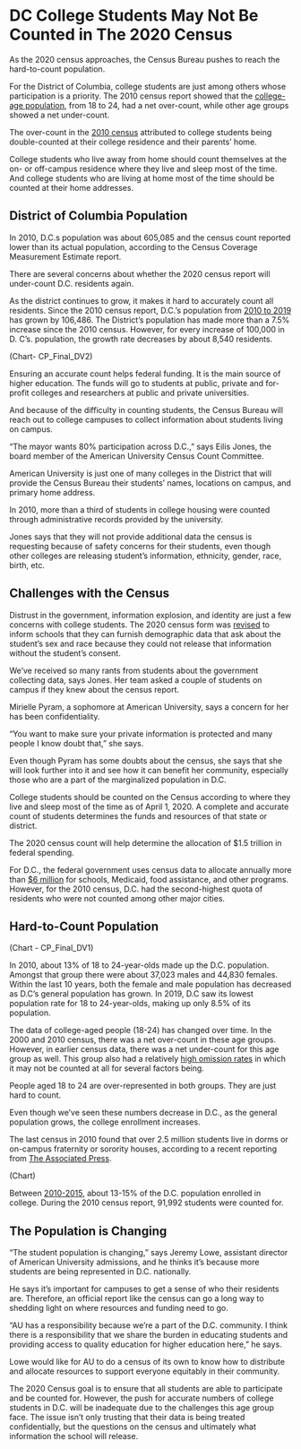 # DC College Students May Not Be Counted in The 2020 Census
As the 2020 census approaches, the Census Bureau pushes to reach the hard-to-count population.

For the District of Columbia, college students are just among others whose participation is a priority. The 2010 census report showed that the [college-age population](https://link.springer.com/content/pdf/10.1007%2F978-3-030-10973-8_5.pdf), from 18 to 24, had a net over-count, while other age groups showed a net under-count.  

The over-count in the [2010 census](https://www.census.gov/coverage_measurement/pdfs/g04.pdf) attributed to college students being double-counted at their college residence and their parents’ home. 

College students who live away from home should count themselves at the on- or off-campus residence where they live and sleep most of the time. And college students who are living at home most of the time should be counted at their home addresses.

## District of Columbia Population

In 2010, D.C.s population was about 605,085 and the census count reported lower than its actual population, according to the Census Coverage Measurement Estimate report. 

There are several concerns about whether the 2020 census report will under-count D.C. residents again.

As the district continues to grow, it makes it hard to accurately count all residents. Since the 2010 census report, D.C.’s population from [2010 to 2019](http://worldpopulationreview.com/states/district-of-columbia-population/#population-data) has grown by 106,486. The District’s population has made more than a 7.5% increase since the 2010 census. However, for every increase of 100,000 in D. C’s. population, the growth rate decreases by about 8,540 residents.

(Chart- CP_Final_DV2)

Ensuring an accurate count helps federal funding. It is the main source of higher education. The funds will go to students at public, private and for-profit colleges and researchers at public and private universities.

And because of the difficulty in counting students, the Census Bureau will reach out to college campuses to collect information about students living on campus.


“The mayor wants 80% participation across D.C.,” says Eilis Jones, the board member of the American University Census Count Committee.

American University is just one of many colleges in the District that will provide the Census Bureau their students’ names, locations on campus, and primary home address.

In 2010, more than a third of students in college housing were counted through administrative records provided by the university.

Jones says that they will not provide additional data the census is requesting because of safety concerns for their students, even though other colleges are releasing student’s information, ethnicity, gender, race, birth, etc.


## Challenges with the Census

Distrust in the government, information explosion, and identity are just a few concerns with college students. The 2020 census form was [revised](https://factfinder.census.gov/faces/nav/jsf/pages/index.xhtml) to inform schools that they can furnish demographic data that ask about the student’s sex and race because they could not release that information without the student’s consent.  

We’ve received so many rants from students about the government collecting data, says Jones. Her team asked a couple of students on campus if they knew about the census report. 

Mirielle Pyram, a sophomore at American University, says a concern for her has been confidentiality.

“You want to make sure your private information is protected and many people I know doubt that,” she says. 

Even though Pyram has some doubts about the census, she says that she will look further into it and see how it can benefit her community, especially those who are a part of the marginalized population in D.C.

College students should be counted on the Census according to where they live and sleep most of the time as of April 1, 2020. A complete and accurate count of students determines the funds and resources of that state or district. 

The 2020 census count will help determine the allocation of $1.5 trillion in federal spending.

For D.C., the federal government uses census data to allocate annually more than [$6 million](https://gwipp.gwu.edu/sites/g/files/zaxdzs2181/f/downloads/IPP-1819-3%20CountingforDollars_DC.pdf) for schools, Medicaid, food assistance, and other programs. However, for the 2010 census, D.C. had the second-highest quota of residents who were not counted among other major cities. 

## Hard-to-Count Population

(Chart - CP_Final_DV1)

In 2010, about 13% of 18 to 24-year-olds made up the D.C. population. Amongst that group there were about 37,023 males and 44,830 females. Within the last 10 years, both the female and male population has decreased as D.C’s general population has grown. In 2019, D.C saw its lowest population rate for 18 to 24-year-olds, making up only 8.5% of its population.

The data of college-aged people (18-24) has changed over time. In the 2000 and 2010 census, there was a net over-count in these age groups. However, in earlier census data, there was a net under-count for this age group as well. This group also had a relatively [high omission rates](https://link.springer.com/content/pdf/10.1007%2F978-3-030-10973-8_5.pdf) in which it may not be counted at all for several factors being. 

People aged 18 to 24 are over-represented in both groups. They are just hard to count. 

Even though we’ve seen these numbers decrease in D.C., as the general population grows, the college enrollment increases.

The last census in 2010 found that over 2.5 million students live in dorms or on-campus fraternity or sorority houses, according to a recent reporting from [The Associated Press](https://apnews.com/7006e5c25ab67785d36cf55b862c5613).

(Chart)

Between [2010-2015](https://nces.ed.gov/programs/digest/d16/tables/dt16_304.10.asp?current=yes), about 13-15% of the D.C. population enrolled in college. During the 2010 census report, 91,992 students were counted for. 

## The Population is Changing

“The student population is changing,” says Jeremy Lowe, assistant director of American University admissions, and he thinks it’s because more students are being represented in D.C. nationally. 

He says it’s important for campuses to get a sense of who their residents are. Therefore, an official report like the census can go a long way to shedding light on where resources and funding need to go.

“AU has a responsibility because we’re a part of the D.C. community. I think there is a responsibility that we share the burden in educating students and providing access to quality education for higher education here,” he says. 

Lowe would like for AU to do a census of its own to know how to distribute and allocate resources to support everyone equitably in their community. 

The 2020 Census goal is to ensure that all students are able to participate and be counted for. However, the push for accurate numbers of college students in D.C. will be inadequate due to the challenges this age group face. The issue isn’t only trusting that their data is being treated confidentially, but the questions on the census and ultimately what information the school will release.





 



